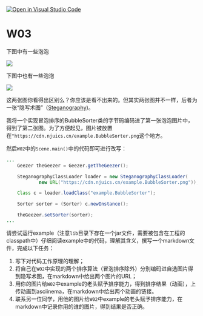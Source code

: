 [![Open in Visual Studio Code](https://classroom.github.com/assets/open-in-vscode-f059dc9a6f8d3a56e377f745f24479a46679e63a5d9fe6f495e02850cd0d8118.svg)](https://classroom.github.com/online_ide?assignment_repo_id=5734274&assignment_repo_type=AssignmentRepo)
# W03

下图中有一些泡泡

![](https://raw.githubusercontent.com/jwork-2021/jw03/main/example/resources/bubble.jpeg)


下图中也有一些泡泡

![](https://raw.githubusercontent.com/jwork-2021/jw03/main/example.BubbleSorter.png)

这两张图你看得出区别么？你应该是看不出来的。但其实两张图并不一样，后者为一张“隐写术图”（[Steganography](https://zh.wikipedia.org/zh/隐写术))。

我将一个实现冒泡排序的BubbleSorter类的字节码编码进了第一张泡泡图片中，得到了第二张图。为了方便起见，图片被放置在`"https://cdn.njuics.cn/example.BubbleSorter.png`这个地方。

然后`W02`中的`Scene.main()`中的代码即可进行改写：

```java
...
    Geezer theGeezer = Geezer.getTheGeezer();

    SteganographyClassLoader loader = new SteganographyClassLoader(
            new URL("https://cdn.njuics.cn/example.BubbleSorter.png"));

    Class c = loader.loadClass("example.BubbleSorter");

    Sorter sorter = (Sorter) c.newInstance();

    theGeezer.setSorter(sorter);
...
```

请尝试运行example（注意`lib`目录下存在一个jar文件，需要被包含在工程的classpath中）仔细阅读example中的代码，理解其含义，撰写一个markdown文件，完成以下任务：

1. 写下对代码工作原理的理解；
2. 将自己在`W02`中实现的两个排序算法（冒泡排序除外）分别编码进自选图片得到隐写术图，在markdown中给出两个图片的URL；
3. 用你的图片给`W02`中example的老头赋予排序能力，得到排序结果（动画），上传动画到asciinema，在markdown中给出两个动画的链接。
4. 联系另一位同学，用他的图片给`W02`中example的老头赋予排序能力，在markdown中记录你用的谁的图片，得到结果是否正确。

